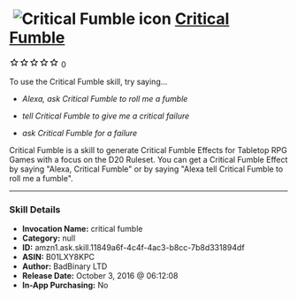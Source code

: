 # &nbsp;<img src="skill_icon" alt="Critical Fumble icon" width="36"> [Critical Fumble](http://alexa.amazon.com/#skills/amzn1.ask.skill.11849a6f-4c4f-4ac3-b8cc-7b8d331894df)
![0 stars](../../images/ic_star_border_black_18dp_1x.png)![0 stars](../../images/ic_star_border_black_18dp_1x.png)![0 stars](../../images/ic_star_border_black_18dp_1x.png)![0 stars](../../images/ic_star_border_black_18dp_1x.png)![0 stars](../../images/ic_star_border_black_18dp_1x.png) 0

To use the Critical Fumble skill, try saying...

* *Alexa, ask Critical Fumble to roll me a fumble*

* *tell Critical Fumble to give me a critical failure*

* *ask Critical Fumble for a failure*

Critical Fumble is a skill to generate Critical Fumble Effects for Tabletop RPG Games with a focus on the D20 Ruleset. You can get a Critical Fumble Effect by saying "Alexa, Critical Fumble" or by saying "Alexa tell Critical Fumble to roll me a fumble".

***

### Skill Details

* **Invocation Name:** critical fumble
* **Category:** null
* **ID:** amzn1.ask.skill.11849a6f-4c4f-4ac3-b8cc-7b8d331894df
* **ASIN:** B01LXY8KPC
* **Author:** BadBinary LTD
* **Release Date:** October 3, 2016 @ 06:12:08
* **In-App Purchasing:** No
